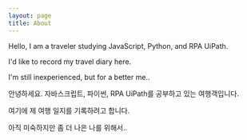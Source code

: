 ```yaml
---
layout: page
title: About
---
```


Hello, I am a traveler studying JavaScript, Python, and RPA UiPath.

I'd like to record my travel diary here.

I'm still inexperienced, but for a better me..

안녕하세요. 자바스크립트, 파이썬, RPA UiPath를 공부하고 있는 여행객입니다.

여기에 제 여행 일지를 기록하려고 합니다. 

아직 미숙하지만 좀 더 나은 나를 위해서..